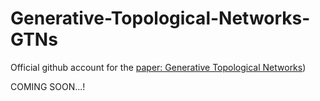 # Generative-Topological-Networks-GTNs

Official github account for the [paper: Generative Topological Networks](https://arxiv.org/abs/2406.15152))

COMING SOON...!
